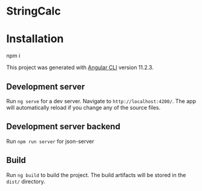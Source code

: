 # StringCalc

# Installation
npm i

This project was generated with [Angular CLI](https://github.com/angular/angular-cli) version 11.2.3.

## Development server

Run `ng serve` for a dev server. Navigate to `http://localhost:4200/`. The app will automatically reload if you change any of the source files.

## Development server backend
Run `npm run server` for json-server

## Build

Run `ng build` to build the project. The build artifacts will be stored in the `dist/` directory. 

